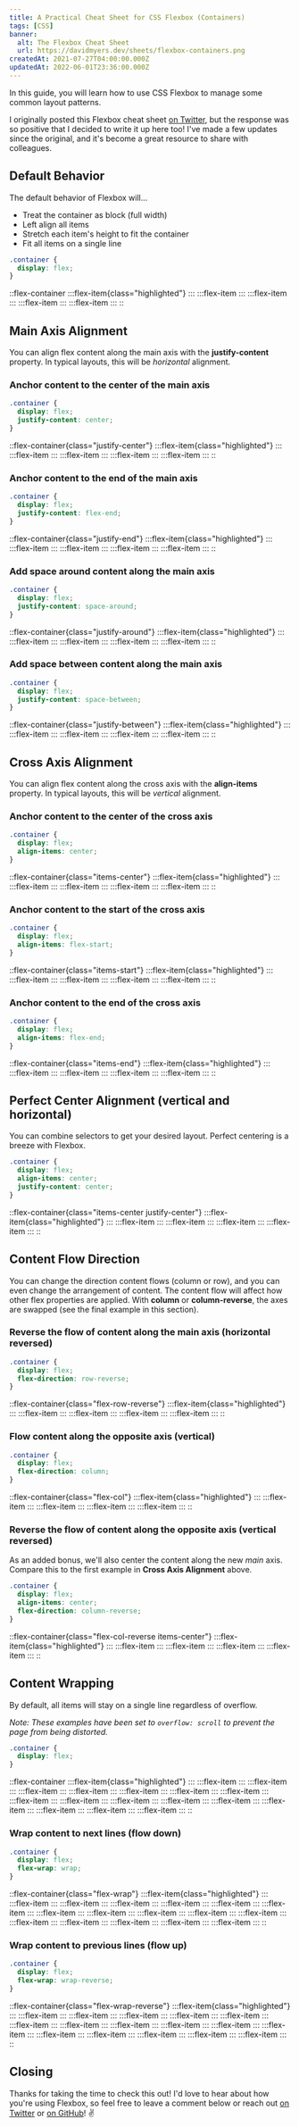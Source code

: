 ```yaml
---
title: A Practical Cheat Sheet for CSS Flexbox (Containers)
tags: [CSS]
banner:
  alt: The Flexbox Cheat Sheet
  url: https://davidmyers.dev/sheets/flexbox-containers.png
createdAt: 2021-07-27T04:00:00.000Z
updatedAt: 2022-06-01T23:36:00.000Z
---
```


In this guide, you will learn how to use CSS Flexbox to manage some common layout patterns.

I originally posted this Flexbox cheat sheet [on Twitter](https://twitter.com/davidmyersdev/status/1419769440938364928), but the response was so positive that I decided to write it up here too! I've made a few updates since the original, and it's become a great resource to share with colleagues.

<!-- more -->

## Default Behavior

The default behavior of Flexbox will...

- Treat the container as block (full width)
- Left align all items
- Stretch each item's height to fit the container
- Fit all items on a single line

```css
.container {
  display: flex;
}
```

::flex-container
  :::flex-item{class="highlighted"}
  :::
  :::flex-item
  :::
  :::flex-item
  :::
  :::flex-item
  :::
  :::flex-item
  :::
::

## Main Axis Alignment

You can align flex content along the main axis with the **justify-content** property. In typical layouts, this will be _horizontal_ alignment.

### Anchor content to the center of the main axis

```css
.container {
  display: flex;
  justify-content: center;
}
```

::flex-container{class="justify-center"}
  :::flex-item{class="highlighted"}
  :::
  :::flex-item
  :::
  :::flex-item
  :::
  :::flex-item
  :::
  :::flex-item
  :::
::

### Anchor content to the end of the main axis

```css
.container {
  display: flex;
  justify-content: flex-end;
}
```

::flex-container{class="justify-end"}
  :::flex-item{class="highlighted"}
  :::
  :::flex-item
  :::
  :::flex-item
  :::
  :::flex-item
  :::
  :::flex-item
  :::
::

### Add space around content along the main axis

```css
.container {
  display: flex;
  justify-content: space-around;
}
```

::flex-container{class="justify-around"}
  :::flex-item{class="highlighted"}
  :::
  :::flex-item
  :::
  :::flex-item
  :::
  :::flex-item
  :::
  :::flex-item
  :::
::

### Add space between content along the main axis

```css
.container {
  display: flex;
  justify-content: space-between;
}
```

::flex-container{class="justify-between"}
  :::flex-item{class="highlighted"}
  :::
  :::flex-item
  :::
  :::flex-item
  :::
  :::flex-item
  :::
  :::flex-item
  :::
::

## Cross Axis Alignment

You can align flex content along the cross axis with the **align-items** property. In typical layouts, this will be _vertical_ alignment.

### Anchor content to the center of the cross axis

```css
.container {
  display: flex;
  align-items: center;
}
```

::flex-container{class="items-center"}
  :::flex-item{class="highlighted"}
  :::
  :::flex-item
  :::
  :::flex-item
  :::
  :::flex-item
  :::
  :::flex-item
  :::
::

### Anchor content to the start of the cross axis

```css
.container {
  display: flex;
  align-items: flex-start;
}
```

::flex-container{class="items-start"}
  :::flex-item{class="highlighted"}
  :::
  :::flex-item
  :::
  :::flex-item
  :::
  :::flex-item
  :::
  :::flex-item
  :::
::

### Anchor content to the end of the cross axis

```css
.container {
  display: flex;
  align-items: flex-end;
}
```

::flex-container{class="items-end"}
  :::flex-item{class="highlighted"}
  :::
  :::flex-item
  :::
  :::flex-item
  :::
  :::flex-item
  :::
  :::flex-item
  :::
::

## Perfect Center Alignment (vertical and horizontal)

You can combine selectors to get your desired layout. Perfect centering is a breeze with Flexbox.

```css
.container {
  display: flex;
  align-items: center;
  justify-content: center;
}
```

::flex-container{class="items-center justify-center"}
  :::flex-item{class="highlighted"}
  :::
  :::flex-item
  :::
  :::flex-item
  :::
  :::flex-item
  :::
  :::flex-item
  :::
::

## Content Flow Direction

You can change the direction content flows (column or row), and you can even change the arrangement of content. The content flow will affect how other flex properties are applied. With **column** or **column-reverse**, the axes are swapped (see the final example in this section).

### Reverse the flow of content along the main axis (horizontal reversed)

```css
.container {
  display: flex;
  flex-direction: row-reverse;
}
```

::flex-container{class="flex-row-reverse"}
  :::flex-item{class="highlighted"}
  :::
  :::flex-item
  :::
  :::flex-item
  :::
  :::flex-item
  :::
  :::flex-item
  :::
::

### Flow content along the opposite axis (vertical)

```css
.container {
  display: flex;
  flex-direction: column;
}
```

::flex-container{class="flex-col"}
  :::flex-item{class="highlighted"}
  :::
  :::flex-item
  :::
  :::flex-item
  :::
  :::flex-item
  :::
  :::flex-item
  :::
::

### Reverse the flow of content along the opposite axis (vertical reversed)

As an added bonus, we'll also center the content along the new _main_ axis. Compare this to the first example in **Cross Axis Alignment** above.

```css
.container {
  display: flex;
  align-items: center;
  flex-direction: column-reverse;
}
```

::flex-container{class="flex-col-reverse items-center"}
  :::flex-item{class="highlighted"}
  :::
  :::flex-item
  :::
  :::flex-item
  :::
  :::flex-item
  :::
  :::flex-item
  :::
::

## Content Wrapping

By default, all items will stay on a single line regardless of overflow.

_Note: These examples have been set to `overflow: scroll` to prevent the page from being distorted._

```css
.container {
  display: flex;
}
```

::flex-container
  :::flex-item{class="highlighted"}
  :::
  :::flex-item
  :::
  :::flex-item
  :::
  :::flex-item
  :::
  :::flex-item
  :::
  :::flex-item
  :::
  :::flex-item
  :::
  :::flex-item
  :::
  :::flex-item
  :::
  :::flex-item
  :::
  :::flex-item
  :::
  :::flex-item
  :::
  :::flex-item
  :::
  :::flex-item
  :::
  :::flex-item
  :::
  :::flex-item
  :::
  :::flex-item
  :::
::

### Wrap content to next lines (flow down)

```css
.container {
  display: flex;
  flex-wrap: wrap;
}
```

::flex-container{class="flex-wrap"}
  :::flex-item{class="highlighted"}
  :::
  :::flex-item
  :::
  :::flex-item
  :::
  :::flex-item
  :::
  :::flex-item
  :::
  :::flex-item
  :::
  :::flex-item
  :::
  :::flex-item
  :::
  :::flex-item
  :::
  :::flex-item
  :::
  :::flex-item
  :::
  :::flex-item
  :::
  :::flex-item
  :::
  :::flex-item
  :::
  :::flex-item
  :::
  :::flex-item
  :::
  :::flex-item
  :::
::

### Wrap content to previous lines (flow up)

```css
.container {
  display: flex;
  flex-wrap: wrap-reverse;
}
```

::flex-container{class="flex-wrap-reverse"}
  :::flex-item{class="highlighted"}
  :::
  :::flex-item
  :::
  :::flex-item
  :::
  :::flex-item
  :::
  :::flex-item
  :::
  :::flex-item
  :::
  :::flex-item
  :::
  :::flex-item
  :::
  :::flex-item
  :::
  :::flex-item
  :::
  :::flex-item
  :::
  :::flex-item
  :::
  :::flex-item
  :::
  :::flex-item
  :::
  :::flex-item
  :::
  :::flex-item
  :::
  :::flex-item
  :::
::

## Closing

Thanks for taking the time to check this out! I'd love to hear about how you're using Flexbox, so feel free to leave a comment below or reach out [on Twitter](https://twitter.com/davidmyersdev) or [on GitHub](https://github.com/davidmyersdev/community/discussions/1)! ✌️
